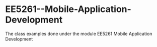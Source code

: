 # EE5261--Mobile-Application-Development
The class examples done under the module EE5261 Mobile Application Development

